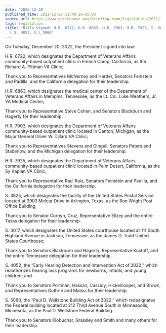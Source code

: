 ```yaml
---
date: '2022-12-20'
published_time: 2022-12-20 11:49:19-05:00
source_url: https://www.whitehouse.gov/briefing-room/legislation/2022/12/20/bills-signed-h-r-6722-h-r-6863-h-r-7903-h-r-7925-s-3825-s-4017-s-4052-s-5060/
tags: legislation
title: "Bills Signed: H.R. 6722, H.R. 6863, H.R. 7903, H.R. 7925, S. 3825, S. 4017,\
  \ S. 4052, S.\_5060"
---
```

 
On Tuesday, December 20, 2022, the President signed into law:  
  
H.R. 6722, which designates the Department of Veterans Affairs
community-based outpatient clinic in French Camp, California, as the
Richard A. Pittman VA Clinic;

Thank you to Representatives McNerney and Harder, Senators Feinstein and
Padilla, and the California delegation for their leadership. 

H.R. 6863, which designates the medical center of the Department of
Veterans Affairs in Memphis, Tennessee, as the Lt. Col. Luke Weathers,
Jr. VA Medical Center;

Thank you to Representative Steve Cohen, and Senators Blackburn and
Hagerty for their leadership.  
  
H.R. 7903, which designates the Department of Veterans Affairs
community-based outpatient clinic located in Canton, Michigan, as the
Major General Oliver W. Dillard VA Clinic;

Thank you to Representatives Stevens and Dingell, Senators Peters and
Stabenow, and the Michigan delegation for their leadership.  
  
H.R. 7925, which designates the Department of Veterans Affairs
community-based outpatient clinic located in Palm Desert, California, as
the Sy Kaplan VA Clinic;

Thank you to Representative Raul Ruiz, Senators Feinstein and Padilla,
and the California delegation for their leadership.  
  
S. 3825, which designates the facility of the United States Postal
Service located at 3903 Melear Drive in Arlington, Texas, as the Ron
Wright Post Office Building;

Thank you to Senator Cornyn, Cruz, Representative Ellzey and the entire
Texas delegation for their leadership.  
  
S. 4017, which designates the United States courthouse located at 111
South Highland Avenue in Jackson, Tennessee, as the James D. Todd United
States Courthouse;

Thank you to Senators Blackburn and Hagerty, Representative Kustoff, and
the entire Tennessee delegation for their leadership.  
  
S. 4052, the “Early Hearing Detection and Intervention Act of 2022,”
which reauthorizes hearing loss programs for newborns, infants, and
young children; and

Thank you to Senators Portman, Hassan, Cassidy, Hickenlooper, and Brown,
and Representatives Guthrie and Matsui for their leadership.  
  
S. 5060, the “Paul D. Wellstone Building Act of 2022,” which
redesignates the Federal building located at 212 Third Avenue South in
Minneapolis, Minnesota, as the Paul D. Wellstone Federal Building.

Thank you to Senators Klobuchar, Grassley and Smith and many others for
their leadership.
